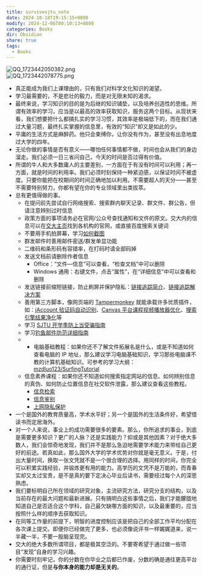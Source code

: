 ```yaml
---
title: survivesjtu_note
date: 2024-10-18T19:15:15+0800
modify: 2024-12-06T00:10:13+0800
categories: Books
dir: Obsidian
share: true
tags:
  - Books
---
```


![QQ_1723442050382.png](https://cdn.jsdelivr.net/gh/WncFht/picture/202408121354426.png)  
![QQ_1723442078775.png](https://cdn.jsdelivr.net/gh/WncFht/picture/202408121354737.png)

- 真正能成为我们上课理由的，只有我们对科学文化知识的渴望。
- 学习最需要的，不是悲壮的毅力，而是对无限未知的渴求。
- 最终来说，学习知识的目的是为后继的知识铺垫，以及培养创造性的思维。所谓有效率的学习，应当是以最高的效率获取知识，服务这两个目标。从现状来看，我们想要把什么都搞扎实的学习习惯，其效率是极端低下的，而在我们通过大量习题，最终扎实掌握的信息里，有效的“知识”却又是如此的少。
- 平庸的生活方式是麻醉药。他只会束缚你，让你没有作为，甚至没有出息地度过大学的四年。
- 无论你做的事情是否有意义——哪怕任何事情都不做，时间也会从我们的身边溜走。我们必须一日三省问自己，今天的时间是否过得有价值。
- 所谓的牛人和大多数庸人的主要差别，一方面在于有没有时间可以利用；再一方面，就是时间的利用率。我们必须时刻保持一种紧迫感，以保证时间不被虚度。只要你能把在校期间的时间正确地加以利用。不需要超人的天分——甚至不需要特别努力，你都有望在你的专业领域里出类拔萃。
- 总有更值得做的事。
	- 在提问前先尝试自行网络搜索、搜索群内聊天记录、群文件、群公告，但请注意辨别过时信息
	- 政策方面的事项请务必在官网/公众号查找通知和文件的原文。交大内的信息可以在[交大主页](https://www.sjtu.edu.cn/)找到各机构的官网，或直接百度搜索关键词
	- 不要用手机拍屏幕，学习[如何截图](https://www.sohu.com/a/607324881_121271152)
	- 群发邮件时善用邮件密送/群发单显功能
	- 二维码和条形码有容错率，在打码时请全部码掉
	- 发送文档前请删除作者信息
	    - Office：“文件—信息”可以查看，“检查文档”中可以删除
	    - Windows 通用：右键文件，点击“属性”，在“详细信息”中可以查看和删除
	- 发送链接前缩短链接，防止刷屏并保护隐私：[链接追踪简介](https://blog.douchi.space/url-sanitizer/)、[链接追踪解决方案](https://bgm.tv/group/topic/363349)
	- 善用第三方脚本，像网页端的 [Tampermonkey](https://www.tampermonkey.net/) 就能承载许多优质插件，如：[jAccount 验证码自动识别](https://greasyfork.org/zh-CN/scripts/432645)、[Canvas 平台课程视频播放器优化](https://greasyfork.org/zh-CN/scripts/432918)、[搜索引擎结果净化](https://greasyfork.org/zh-CN/scripts/14178)等
	- 学习 [SJTU 开学季防上当受骗指南](https://notes.sjtu.edu.cn/s/LZWwhMe_e)
	- 学习[钓鱼邮件防范详细指南](http://itc.cqjtu.edu.cn/info/1031/1407.htm)
	- - 电脑基础教程：如果你还不了解文件拓展名是什么，或是不知道如何查看电脑的 IP 地址，那么建议学习电脑基础知识，学习那些电脑课不教的计算机基础知识。可参考的学习大纲：[mzdluo123/SurfingTutorial](https://github.com/mzdluo123/SurfingTutorial)
	- 信息素养课程：如果你还不知道如何搜索指定网站的信息、如何辨别信息的真伪、如何防止位置信息在社交软件泄露，那么建议查看这些教程。
	    - [信息检索](https://www.icourse163.org/course/WHU-29001)
	    - [信息鉴别](https://zhuanlan.zhihu.com/p/570534448)
	    - [上网隐私保护](https://www.bilibili.com/video/BV17p4y1Y7BB/)
- 一个是国外的教育质量高，学术水平好；另一个是国外的生活条件好，希望借读书而定居海外。
- 对一个人来说，事业上的成功需要很多的要素。那么，你所追求的事业，到底是需要更多知识？更广的人脉？还是实践能力？抑或是其他因素？对于绝大多数人，我们会惊奇地发现，我们并不是那么急迫地需要学术能力来带给自己更好的前途。若真如此，那么国外大学的学术优势对你就是毫无意义。于是，付出大量时间，换取一张文凭就不是一个很合理的选择。用同样的时间，你完全可以积累实践经验，并锻炼更有用的能力。高学历的文凭不是万能的，而青春实却又太过宝贵，是不是真的要下定决心毕业后读书，需要经过每个人的深思熟虑。
- 我们要标明自己所在领域的研究对象，主流研究方法，研究分支的结构，以及当前存在的最大问题和最新进展。只有搞明白这些事情之后，我们才能朦胧地知道自己是否适合这个学科，自己最欠缺哪方面的知识，以及最重要的，应当按照什么样的顺序去获取知识。
- 在同等工作量的前提下，明智的进度控制应该是把自己的全部工作平均分配在各次课上提交。即便你已经做完了更多，也必须像说评书一样娓娓道来，说一半藏一半，不要一股脑呈现完。
- 交大的绝大多数所谓项目，都是极其空泛的。不要寄希望于通过做一些项目“发现”自身的学习兴趣。
- 你需要时刻牢记，你的分数在你毕业之后都已作废，分数的确是通往更高平台的通行证，但是**与你本身的能力却是无关的**。